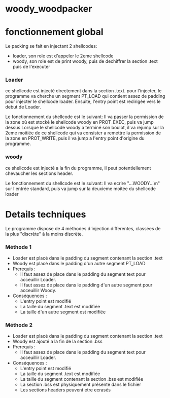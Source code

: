 # woody_woodpacker

# fonctionnement global

Le packing se fait en injectant 2 shellcodes:
- loader, son role est d'appeler le 2eme shellcode 
- woody, son role est de print woody, puis de dechiffrer la section .text puis de l'executer

### Loader
ce shellcode est injecté directement dans la section .text. pour l'injecter, le programme va cherche un segment PT_LOAD qui contient assez de padding pour injecter le shellcode loader. Ensuite, l'entry point est redirigée vers le debut de Loader.

Le fonctionnement du shellcode est le suivant:
Il va passer la permission de la zone où est stocké le shellcode woody en PROT_EXEC, puis va jump dessus
Lorsque le shellcode woody a terminé son boulot, il va rejump sur la 2eme moitiée de ce shellcode qui va consister a remettre la permission de la zone en PROT_WRITE, puis il va jump a l'entry point d'origine du programme.


### woody
ce shellcode est injecté a la fin du programme, il peut potentiellement chevaucher les sections header.

Le fonctionnement du shellcode est le suivant:
Il va ecrire "...WOODY...\n" sur l'entrée standard, 
puis va jump sur la deuxieme moitée du shellcode loader


# Details techniques

Le programme dispose de 4 méthodes d'injection differentes, classées de la plus "discrète" à la moins discrète.

### Méthode 1

* Loader est placé dans le padding du segment contenant la section .text
* Woody est placé dans le padding d'un autre segment PT_LOAD
* Prerequis : 
  * Il faut assez de place dans le padding du segment text pour acceuillir Loader.
  * Il faut assez de place dans le padding d'un autre segment pour acceuillir Woody.
* Conséquences : 
  * L'entry point est modifié
  * La taille du segment .text est modifiée
  * La taille d'un autre segment est modifiée

### Méthode 2

* Loader est placé dans le padding du segment contenant la section .text
* Woody est ajouté a la fin de la section .bss
* Prerequis :
  * Il faut assez de place dans le padding du segment text pour acceuillir Loader.
* Conséquences : 
  * L'entry point est modifié
  * La taille du segment .text est modifiée
  * La taille du segment contenant la section .bss est modifiée
  * La section .bss est physiquement présente dans le fichier
  * Les sections headers peuvent etre ecrasés
